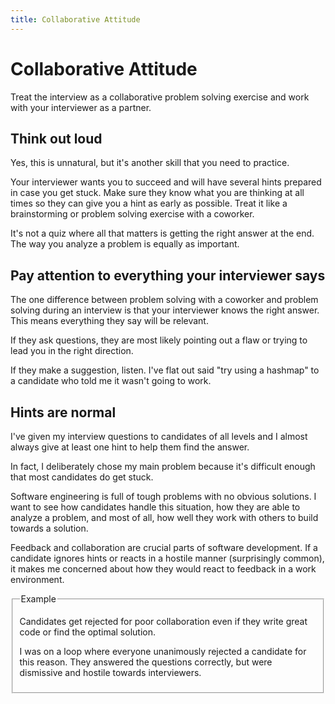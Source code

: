 ```yaml
---
title: Collaborative Attitude
--- 
```


# Collaborative Attitude

Treat the interview as a collaborative problem solving exercise and work with your interviewer as a partner.


## Think out loud

Yes, this is unnatural, but it's another skill that you need to practice.

Your interviewer wants you to succeed and will have several hints prepared in case you get stuck. Make sure they know what you are thinking at all times so they can give you a hint as early as possible. Treat it like a brainstorming or problem solving exercise with a coworker.

It's not a quiz where all that matters is getting the right answer at the end. The way you analyze a problem is equally as important.

## Pay attention to everything your interviewer says

The one difference between problem solving with a coworker and problem solving during an interview is that your interviewer knows the right answer. This means everything they say will be relevant.

If they ask questions, they are most likely pointing out a flaw or trying to lead you in the right direction.

If they make a suggestion, listen. I've flat out said "try using a hashmap" to a candidate who told me it wasn't going to work.

## Hints are normal

I've given my interview questions to candidates of all levels and I almost always give at least one hint to help them find the answer.

In fact, I deliberately chose my main problem because it's difficult enough that most candidates do get stuck.

Software engineering is full of tough problems with no obvious solutions. I want to see how candidates handle this situation, how they are able to analyze a problem, and most of all, how well they work with others to build towards a solution.

Feedback and collaboration are crucial parts of software development. If a candidate ignores hints or reacts in a hostile manner (surprisingly common), it makes me concerned about how they would react to feedback in a work environment.

<fieldset>
  <legend>Example</legend>
  
  Candidates get rejected for poor collaboration even if they write great code or find the optimal solution.
  
  I was on a loop where everyone unanimously rejected a candidate for this reason. They answered the questions correctly, but were dismissive and hostile towards interviewers.
  
</fieldset>



